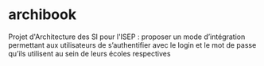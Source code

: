 # archibook
Projet d'Architecture des SI pour l'ISEP : proposer un mode d’intégration permettant aux utilisateurs de s’authentifier avec le login et le mot de passe qu’ils utilisent au sein de leurs écoles respectives
